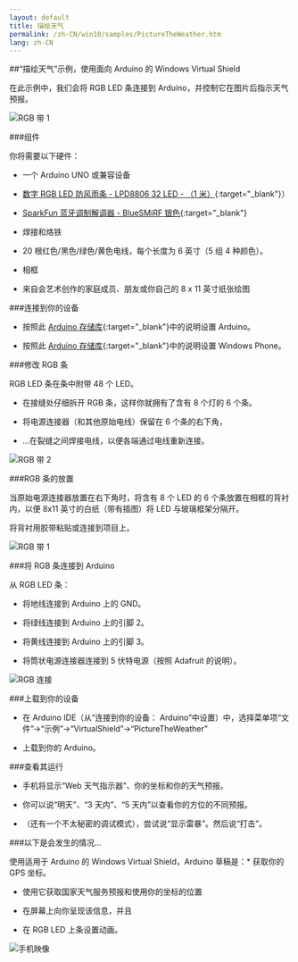 ```yaml
---
layout: default
title: 描绘天气
permalink: /zh-CN/win10/samples/PictureTheWeather.htm
lang: zh-CN
---
```


##“描绘天气”示例，使用面向 Arduino 的 Windows Virtual Shield

在此示例中，我们会将 RGB LED 条连接到 Arduino，并控制它在图片后指示天气预报。

![RGB 带 1]({{site.baseurl}}/Resources/images/RGBSTRIP/rgbstrip_split1.JPG)

###组件

你将需要以下硬件：

* 一个 Arduino UNO 或兼容设备

* [数字 RGB LED 防风雨条 - LPD8806 32 LED - （1 米）](http://www.adafruit.com/products/306){:target="_blank"}）

* [SparkFun 蓝牙调制解调器 - BlueSMiRF 银色](https://www.sparkfun.com/products/12577){:target="_blank"}

* 焊接和烙铁

* 20 根红色/黑色/绿色/黄色电线，每个长度为 6 英寸（5 组 4 种颜色）。

* 相框

* 来自会艺术创作的家庭成员、朋友或你自己的 8 x 11 英寸纸张绘图

###连接到你的设备

* 按照此 [Arduino 存储库](https://github.com/ms-iot/virtual-shields-arduino){:target="_blank"}中的说明设置 Arduino。

* 按照此 [Arduino 存储库](https://github.com/ms-iot/virtual-shields-universal){:target="_blank"}中的说明设置 Windows Phone。

###修改 RGB 条

RGB LED 条在条中附带 48 个 LED。

* 在接缝处仔细拆开 RGB 条，这样你就拥有了含有 8 个灯的 6 个条。

* 将电源连接器（和其他原始电线）保留在 6 个条的右下角，

* ...在裂缝之间焊接电线，以便各端通过电线重新连接。

![RGB 带 2]({{site.baseurl}}/Resources/images/RGBSTRIP/rgbstrip_split2.JPG)

###RGB 条的放置

当原始电源连接器放置在右下角时，将含有 8 个 LED 的 6 个条放置在相框的背衬内，以便 8x11 英寸的白纸（带有插图）将 LED 与玻璃框架分隔开。

将背衬用胶带粘贴或连接到项目上。

![RGB 带 1]({{site.baseurl}}/Resources/images/RGBSTRIP/rgbstrip_split1.JPG)

###将 RGB 条连接到 Arduino

从 RGB LED 条：

* 将地线连接到 Arduino 上的 GND。

* 将绿线连接到 Arduino 上的引脚 2。

* 将黄线连接到 Arduino 上的引脚 3。

* 将筒状电源连接器连接到 5 伏特电源（按照 Adafruit 的说明）。

![RGB 连接]({{site.baseurl}}/Resources/images/RGBSTRIP/rgbconnect.JPG)

###上载到你的设备

* 在 Arduino IDE（从“连接到你的设备： Arduino”中设置）中，选择菜单项“文件”-\>“示例”-\>“VirtualShield”-\>“PictureTheWeather”

* 上载到你的 Arduino。

###查看其运行

* 手机将显示“Web 天气指示器”、你的坐标和你的天气预报。

* 你可以说“明天”、“3 天内”、“5 天内”以查看你的方位的不同预报。

* （还有一个不太秘密的调试模式），尝试说“显示雷暴”。然后说“打击”。

###以下是会发生的情况...

使用适用于 Arduino 的 Windows Virtual Shield，Arduino 草稿是：\* 获取你的 GPS 坐标。

* 使用它获取国家天气服务预报和使用你的坐标的位置

* 在屏幕上向你呈现该信息，并且

* 在 RGB LED 上条设置动画。

![手机映像]({{site.baseurl}}/Resources/images/RGBSTRIP/Phone.JPG)
